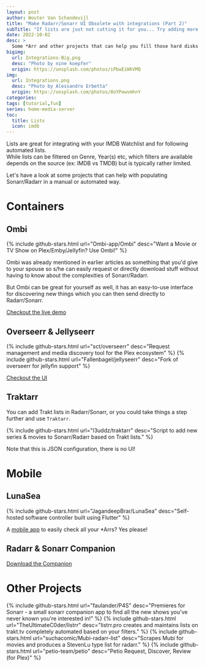 ```yaml
---
layout: post
author: Wouter Van Schandevijl
title: "Make Radarr/Sonarr UI Obsolete with integrations (Part 2)"
subTitle: "If lists are just not cutting it for you... Try adding more containers?"
date: 2022-10-02
desc: >
  Some *Arr and other projects that can help you fill those hard disks without having to search for content yourself.
bigimg:
  url: Integrations-Big.png
  desc: "Photo by nine koepfer"
  origin: https://unsplash.com/photos/iPbwEiWkVMQ
img:
  url: Integrations.png
  desc: "Photo by Alessandro Erbetta"
  origin: https://unsplash.com/photos/8oYPewvmhnY
categories: 
tags: [tutorial,fun]
series: home-media-server
toc:
  title: Lists
  icon: imdb
---
```



Lists are great for integrating with your IMDB Watchlist and for following automated lists.  
While lists can be filtered on Genre, Year(s) etc, which filters are available depends on the
source (ex: IMDB vs TMDB) but is typically rather limited.

Let's have a look at some projects that can help with populating Sonarr/Radarr in a manual or automated way.

<!--more-->

# Containers


## Ombi

{% include github-stars.html url="Ombi-app/Ombi" desc="Want a Movie or TV Show on Plex/Emby/Jellyfin? Use Ombi!" %}

Ombi was already mentioned in earlier articles as something that you'd give to your spouse so s/he can easily request
or directly download stuff without having to know about the complexities of Sonarr/Radarr.

But Ombi can be great for yourself as well, it has an easy-to-use interface for discovering new things
which you can then send directly to Radarr/Sonarr.

[Checkout the live demo](https://ombi.io/)


## Overseerr & Jellyseerr


{% include github-stars.html url="sct/overseerr" desc="Request management and media discovery tool for the Plex ecosystem" %}
{% include github-stars.html url="Fallenbagel/jellyseerr" desc="Fork of overseerr for jellyfin support" %}

[Checkout the UI](https://overseerr.dev/)


## Traktarr

You can add Trakt lists in Radarr/Sonarr, or you could take things a step further and use `Traktarr`.

{% include github-stars.html url="l3uddz/traktarr" desc="Script to add new series & movies to Sonarr/Radarr based on Trakt lists." %}

Note that this is JSON configuration, there is no UI!



# Mobile

## LunaSea

{% include github-stars.html url="JagandeepBrar/LunaSea" desc="Self-hosted software controller built using Flutter" %}

A [mobile app](https://www.lunasea.app) to easily check all your *Arrs? Yes please!



## Radarr & Sonarr Companion

[Download the Companion](https://play.google.com/store/apps/details?id=easy.radarr)



# Other Projects

{% include github-stars.html url="faulander/P4S" desc="Premieres for Sonarr - a small sonarr companion app to find all the new shows you've never known you're interested in!" %}
{% include github-stars.html url="TheUltimateC0der/listrr" desc="listrr.pro creates and maintains lists on trakt.tv completely automated based on your filters." %}
{% include github-stars.html url="suchacomic/Mubi-radarr-list" desc="Scrapes Mubi for movies and produces a StevenLu type list for radarr." %}
{% include github-stars.html url="petio-team/petio" desc="Petio Request, Discover, Review (for Plex)" %}
